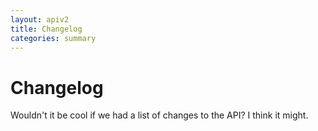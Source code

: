 ```yaml
---
layout: apiv2
title: Changelog
categories: summary
---
```


# Changelog

Wouldn't it be cool if we had a list of changes to the API? I think it might.
